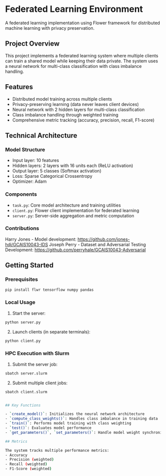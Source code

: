# Federated Learning Environment

A federated learning implementation using Flower framework for distributed machine learning with privacy preservation.

## Project Overview

This project implements a federated learning system where multiple clients can train a shared model while keeping their data private. The system uses a neural network for multi-class classification with class imbalance handling.

## Features

- Distributed model training across multiple clients
- Privacy-preserving learning (data never leaves client devices)
- Neural network with 2 hidden layers for multi-class classification
- Class imbalance handling through weighted training
- Comprehensive metric tracking (accuracy, precision, recall, F1-score)

## Technical Architecture

### Model Structure
- Input layer: 10 features
- Hidden layers: 2 layers with 16 units each (ReLU activation)
- Output layer: 5 classes (Softmax activation)
- Loss: Sparse Categorical Crossentropy
- Optimizer: Adam

### Components
- `task.py`: Core model architecture and training utilities
- `client.py`: Flower client implementation for federated learning
- `server.py`: Server-side aggregation and metric computation

### Contributions 
Harry Jones - Model development: https://github.com/jones-hdj/GCAIS10043-IDS
Joseph Perry - Dataset and Adversarial Testing Development: https://github.com/perryhale/GCAIS10043-Adversarial

## Getting Started

### Prerequisites
```bash
pip install flwr tensorflow numpy pandas
```

### Local Usage

1. Start the server:
```bash
python server.py
```

2. Launch clients (in separate terminals):
```bash
python client.py
```
### HPC Execution with Slurm 

1. Submit the server job:
```bash
sbatch server.slurm
```

2. Submit multiple client jobs:
```bash
sbatch client.slurm


## Key Functions

- `create_model()`: Initializes the neural network architecture
- `compute_class_weights()`: Handles class imbalance in training data
- `train()`: Performs model training with class weighting
- `test()`: Evaluates model performance
- `get_parameters()`, `set_parameters()`: Handle model weight synchronization

## Metrics

The system tracks multiple performance metrics:
- Accuracy
- Precision (weighted)
- Recall (weighted)
- F1-Score (weighted)





